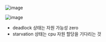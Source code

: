 ![image](https://github.com/youbeen2798/Deep-CS-study_for_interview/assets/62228401/22cc7de6-e69b-4990-aed5-ba10224b129f)

![image](https://github.com/youbeen2798/Deep-CS-study_for_interview/assets/62228401/e249061c-4005-46f4-ae63-65000f7e065a)
- deadlock 상태는 자원 가능성 zero
- starvation  상태는 cpu 자원 할당을 기다리는 것
